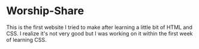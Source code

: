 # Worship-Share

This is the first website I tried to make after learning a little bit of HTML and CSS.  I realize it's not very good but I was working on it within the first week of learning CSS.

